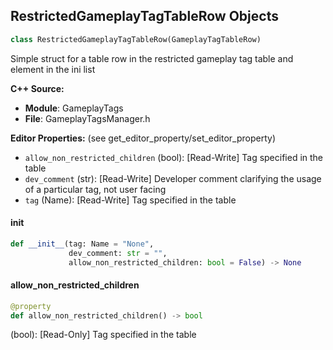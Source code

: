 ## RestrictedGameplayTagTableRow Objects

```python
class RestrictedGameplayTagTableRow(GameplayTagTableRow)
```

Simple struct for a table row in the restricted gameplay tag table and element in the ini list

**C++ Source:**

- **Module**: GameplayTags
- **File**: GameplayTagsManager.h

**Editor Properties:** (see get_editor_property/set_editor_property)

- ``allow_non_restricted_children`` (bool):  [Read-Write] Tag specified in the table
- ``dev_comment`` (str):  [Read-Write] Developer comment clarifying the usage of a particular tag, not user facing
- ``tag`` (Name):  [Read-Write] Tag specified in the table

<a id="unreal.RestrictedGameplayTagTableRow.__init__"></a>

#### __init__

```python
def __init__(tag: Name = "None",
             dev_comment: str = "",
             allow_non_restricted_children: bool = False) -> None
```

<a id="unreal.RestrictedGameplayTagTableRow.allow_non_restricted_children"></a>

#### allow_non_restricted_children

```python
@property
def allow_non_restricted_children() -> bool
```

(bool):  [Read-Only] Tag specified in the table

<a id="unreal.EnvNamedValue"></a>